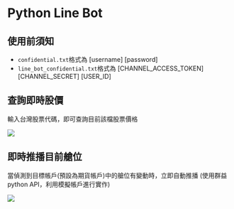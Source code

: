 # Python Line Bot

## 使用前須知

- `confidential.txt`格式為
[username]
[password]
- `line_bot_confidential.txt`格式為
[CHANNEL_ACCESS_TOKEN]
[CHANNEL_SECRET]
[USER_ID] 

## 查詢即時股價

輸入台灣股票代碼，即可查詢目前該檔股票價格

![](https://i.imgur.com/fhc9rO3.png)

## 即時推播目前艙位

當偵測到目標帳戶(預設為期貨帳戶)中的艙位有變動時，立即自動推播
(使用群益 python API，利用模擬帳戶進行實作)

![](https://i.imgur.com/jge3FHS.png)
